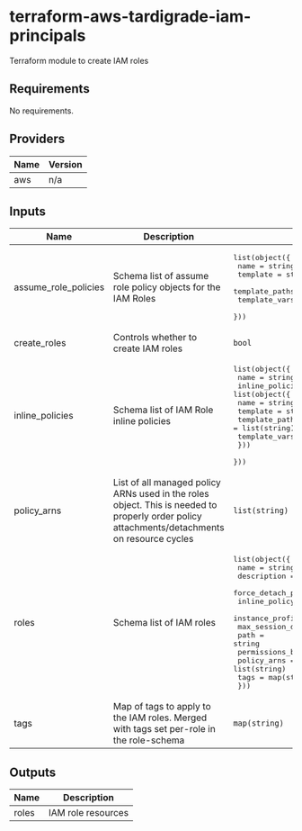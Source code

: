 # terraform-aws-tardigrade-iam-principals

Terraform module to create IAM roles


<!-- BEGIN TFDOCS -->
## Requirements

No requirements.

## Providers

| Name | Version |
|------|---------|
| aws | n/a |

## Inputs

| Name | Description | Type | Default | Required |
|------|-------------|------|---------|:--------:|
| assume\_role\_policies | Schema list of assume role policy objects for the IAM Roles | <pre>list(object({<br>    name           = string<br>    template       = string<br>    template_paths = list(string)<br>    template_vars  = map(string)<br>  }))</pre> | `[]` | no |
| create\_roles | Controls whether to create IAM roles | `bool` | `true` | no |
| inline\_policies | Schema list of IAM Role inline policies | <pre>list(object({<br>    name = string<br>    inline_policies = list(object({<br>      name           = string<br>      template       = string<br>      template_paths = list(string)<br>      template_vars  = map(string)<br>    }))<br>  }))</pre> | `[]` | no |
| policy\_arns | List of all managed policy ARNs used in the roles object. This is needed to properly order policy attachments/detachments on resource cycles | `list(string)` | `[]` | no |
| roles | Schema list of IAM roles | <pre>list(object({<br>    name                  = string<br>    description           = string<br>    force_detach_policies = bool<br>    inline_policy_names   = list(string)<br>    instance_profile      = bool<br>    max_session_duration  = number<br>    path                  = string<br>    permissions_boundary  = string<br>    policy_arns           = list(string)<br>    tags                  = map(string)<br>  }))</pre> | `[]` | no |
| tags | Map of tags to apply to the IAM roles. Merged with tags set per-role in the role-schema | `map(string)` | `{}` | no |

## Outputs

| Name | Description |
|------|-------------|
| roles | IAM role resources |

<!-- END TFDOCS -->
